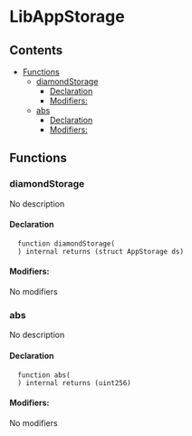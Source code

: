 
# LibAppStorage





## Contents
<!-- START doctoc generated TOC please keep comment here to allow auto update -->
<!-- DON'T EDIT THIS SECTION, INSTEAD RE-RUN doctoc TO UPDATE -->

- [Functions](#functions)
  - [diamondStorage](#diamondstorage)
    - [Declaration](#declaration)
    - [Modifiers:](#modifiers)
  - [abs](#abs)
    - [Declaration](#declaration-1)
    - [Modifiers:](#modifiers-1)

<!-- END doctoc generated TOC please keep comment here to allow auto update -->





## Functions

### diamondStorage
No description


#### Declaration
```solidity
  function diamondStorage(
  ) internal returns (struct AppStorage ds)
```

#### Modifiers:
No modifiers



### abs
No description


#### Declaration
```solidity
  function abs(
  ) internal returns (uint256)
```

#### Modifiers:
No modifiers





